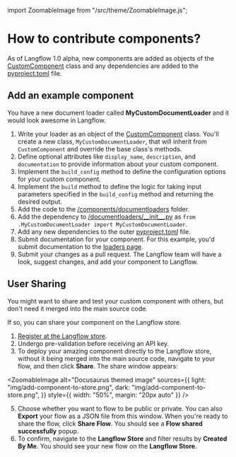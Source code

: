 import ZoomableImage from "/src/theme/ZoomableImage.js";

# How to contribute components?

As of Langflow 1.0 alpha, new components are added as objects of the [CustomComponent](https://github.com/langflow-ai/langflow/blob/dev/src/backend/base/langflow/interface/custom/custom_component/custom_component.py) class and any dependencies are added to the [pyproject.toml](https://github.com/langflow-ai/langflow/blob/dev/pyproject.toml#L27) file.

## Add an example component

You have a new document loader called **MyCustomDocumentLoader** and it would look awesome in Langflow.

1. Write your loader as an object of the [CustomComponent](https://github.com/langflow-ai/langflow/blob/dev/src/backend/base/langflow/interface/custom/custom_component/custom_component.py) class. You'll create a new class, `MyCustomDocumentLoader`, that will inherit from `CustomComponent` and override the base class's methods.
2. Define optional attributes like `display_name`, `description`, and `documentation` to provide information about your custom component.
3. Implement the `build_config` method to define the configuration options for your custom component.
4. Implement the `build` method to define the logic for taking input parameters specified in the `build_config` method and returning the desired output.
5. Add the code to the [/components/documentloaders](https://github.com/langflow-ai/langflow/tree/dev/src/backend/base/langflow/components) folder.
6. Add the dependency to [/documentloaders/\_\_init\_\_.py](https://github.com/langflow-ai/langflow/blob/dev/src/backend/base/langflow/components/documentloaders/__init__.py) as `from .MyCustomDocumentLoader import MyCustomDocumentLoader`.
7. Add any new dependencies to the outer [pyproject.toml](https://github.com/langflow-ai/langflow/blob/dev/pyproject.toml#L27) file.
8. Submit documentation for your component. For this example, you'd submit documentation to the [loaders page](https://github.com/langflow-ai/langflow/blob/dev/docs/docs/components/loaders.mdx).
8. Submit your changes as a pull request. The Langflow team will have a look, suggest changes, and add your component to Langflow.

## User Sharing

You might want to share and test your custom component with others, but don't need it merged into the main source code.

If so, you can share your component on the Langflow store.

1. [Register at the Langflow store](https://www.langflow.store/login/).
2. Undergo pre-validation before receiving an API key.
3. To deploy your amazing component directly to the Langflow store, without it being merged into the main source code, navigate to your flow, and then click **Share**.
The share window appears:

<ZoomableImage
  alt="Docusaurus themed image"
  sources={{
    light: "img/add-component-to-store.png",
    dark: "img/add-component-to-store.png",
  }}
  style={{ width: "50%", margin: "20px auto" }}
/>

5. Choose whether you want to flow to be public or private.
You can also **Export** your flow as a JSON file from this window.
When you're ready to share the flow, click **Share Flow**.
You should see a **Flow shared successfully** popup.
6. To confirm, navigate to the **Langflow Store** and filter results by **Created By Me**. You should see your new flow on the **Langflow Store**.


